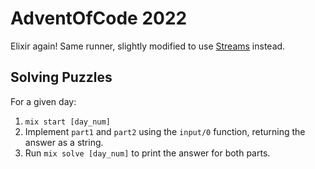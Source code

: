 # AdventOfCode 2022

Elixir again! Same runner, slightly modified to use [Streams](https://hexdocs.pm/elixir/Stream.html) instead.

## Solving Puzzles

For a given day:

1. `mix start [day_num]`
2. Implement `part1` and `part2` using the `input/0` function, returning the
   answer as a string.
3. Run `mix solve [day_num]` to print the answer for both parts.
